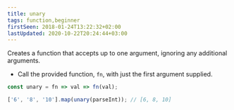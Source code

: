 ```yaml
---
title: unary
tags: function,beginner
firstSeen: 2018-01-24T13:22:32+02:00
lastUpdated: 2020-10-22T20:24:44+03:00
---
```


Creates a function that accepts up to one argument, ignoring any additional arguments.

- Call the provided function, `fn`, with just the first argument supplied.

```js
const unary = fn => val => fn(val);
```

```js
['6', '8', '10'].map(unary(parseInt)); // [6, 8, 10]
```
